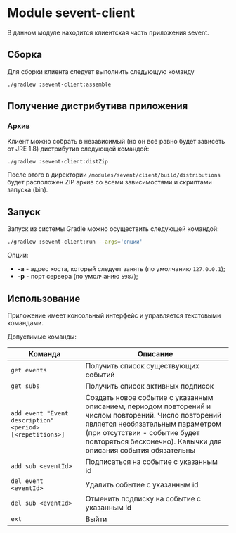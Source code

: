 # Module sevent-client

В данном модуле находится клиентская часть приложения sevent.

## Сборка

Для сборки клиента следует выполнить следующую команду

    ./gradlew :sevent-client:assemble

## Получение дистрибутива приложения

### Архив

Клиент можно собрать в независимый (но он всё равно будет зависеть от JRE 1.8)
дистрибутив следующей командой:

    ./gradlew :sevent-client:distZip

После этого в директории `/modules/sevent/client/build/distributions` будет
расположен ZIP архив со всеми зависимостями и скриптами запуска (bin).


## Запуск

Запуск из системы Gradle можно осуществить следующей командой:

```sh
./gradlew :sevent-client:run --args='опции'
```

Опции:
- **-a** - адрес хоста, который следует занять (по умолчанию
  `127.0.0.1`);
- **-p** - порт сервера (по умолчанию `5987`);

## Использование

Приложение имеет консольный интерфейс и управляется текстовыми командами.

Допустимые команды:

| Команда | Описание |
| ------- | -------- |
|`get events` | Получить список существующих событий |
|`get subs` | Получить список активных подписок |
| `add event "Event description" <period> [<repetitions>]` | Создать новое событие с указанным описанием, периодом повторений и числом повторений. Число повторений является необязательным параметром (при отсутствии - событие будет повторяться бесконечно). Кавычки для описания события обязательны |
| `add sub <eventId>` | Подписаться на событие с указанным id  |
| `del event <eventId>` | Удалить событие с указанным id |
| `del sub <eventId>` | Отменить подписку на событие с указанным id |
| `ext` | Выйти |